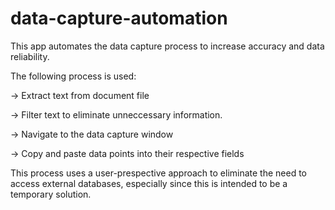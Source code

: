 # data-capture-automation
This app automates the data capture process to increase accuracy and data reliability.


The following process is used:

-> Extract text from document file

-> Filter text to eliminate unneccessary information.

-> Navigate to the data capture window

-> Copy and paste data points into their respective fields



This process uses a user-prespective approach to eliminate the need to access external databases, especially since this is intended to be a temporary solution.
